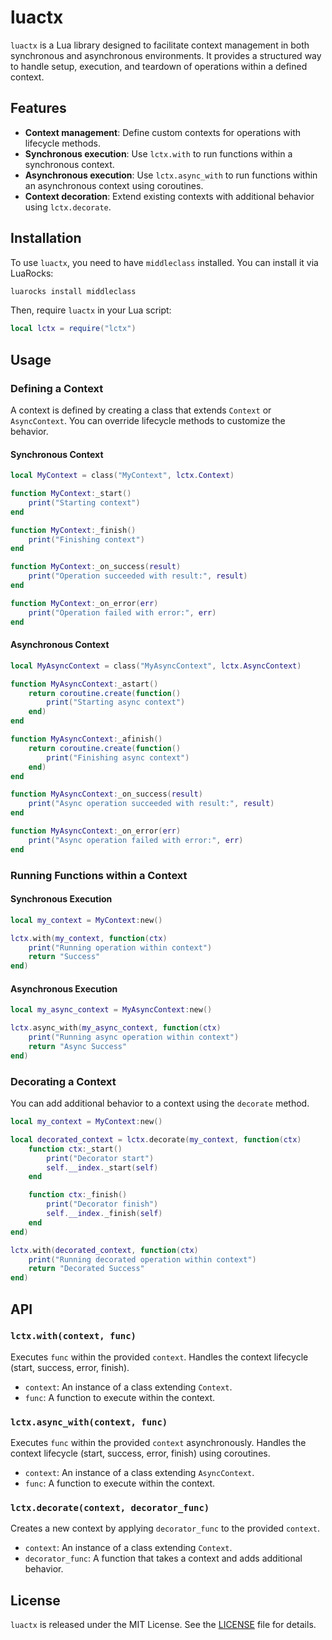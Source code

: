 # luactx

`luactx` is a Lua library designed to facilitate context management in both synchronous and asynchronous environments. It provides a structured way to handle setup, execution, and teardown of operations within a defined context.

## Features

- **Context management**: Define custom contexts for operations with lifecycle methods.
- **Synchronous execution**: Use `lctx.with` to run functions within a synchronous context.
- **Asynchronous execution**: Use `lctx.async_with` to run functions within an asynchronous context using coroutines.
- **Context decoration**: Extend existing contexts with additional behavior using `lctx.decorate`.

## Installation

To use `luactx`, you need to have `middleclass` installed. You can install it via LuaRocks:

```sh
luarocks install middleclass
```

Then, require `luactx` in your Lua script:

```lua
local lctx = require("lctx")
```

## Usage

### Defining a Context

A context is defined by creating a class that extends `Context` or `AsyncContext`. You can override lifecycle methods to customize the behavior.

#### Synchronous Context

```lua
local MyContext = class("MyContext", lctx.Context)

function MyContext:_start()
    print("Starting context")
end

function MyContext:_finish()
    print("Finishing context")
end

function MyContext:_on_success(result)
    print("Operation succeeded with result:", result)
end

function MyContext:_on_error(err)
    print("Operation failed with error:", err)
end
```

#### Asynchronous Context

```lua
local MyAsyncContext = class("MyAsyncContext", lctx.AsyncContext)

function MyAsyncContext:_astart()
    return coroutine.create(function()
        print("Starting async context")
    end)
end

function MyAsyncContext:_afinish()
    return coroutine.create(function()
        print("Finishing async context")
    end)
end

function MyAsyncContext:_on_success(result)
    print("Async operation succeeded with result:", result)
end

function MyAsyncContext:_on_error(err)
    print("Async operation failed with error:", err)
end
```

### Running Functions within a Context

#### Synchronous Execution

```lua
local my_context = MyContext:new()

lctx.with(my_context, function(ctx)
    print("Running operation within context")
    return "Success"
end)
```

#### Asynchronous Execution

```lua
local my_async_context = MyAsyncContext:new()

lctx.async_with(my_async_context, function(ctx)
    print("Running async operation within context")
    return "Async Success"
end)
```

### Decorating a Context

You can add additional behavior to a context using the `decorate` method.

```lua
local my_context = MyContext:new()

local decorated_context = lctx.decorate(my_context, function(ctx)
    function ctx:_start()
        print("Decorator start")
        self.__index._start(self)
    end

    function ctx:_finish()
        print("Decorator finish")
        self.__index._finish(self)
    end
end)

lctx.with(decorated_context, function(ctx)
    print("Running decorated operation within context")
    return "Decorated Success"
end)
```

## API

### `lctx.with(context, func)`

Executes `func` within the provided `context`. Handles the context lifecycle (start, success, error, finish).

- `context`: An instance of a class extending `Context`.
- `func`: A function to execute within the context.

### `lctx.async_with(context, func)`

Executes `func` within the provided `context` asynchronously. Handles the context lifecycle (start, success, error, finish) using coroutines.

- `context`: An instance of a class extending `AsyncContext`.
- `func`: A function to execute within the context.

### `lctx.decorate(context, decorator_func)`

Creates a new context by applying `decorator_func` to the provided `context`.

- `context`: An instance of a class extending `Context`.
- `decorator_func`: A function that takes a context and adds additional behavior.

## License

`luactx` is released under the MIT License. See the [LICENSE](LICENSE) file for details.